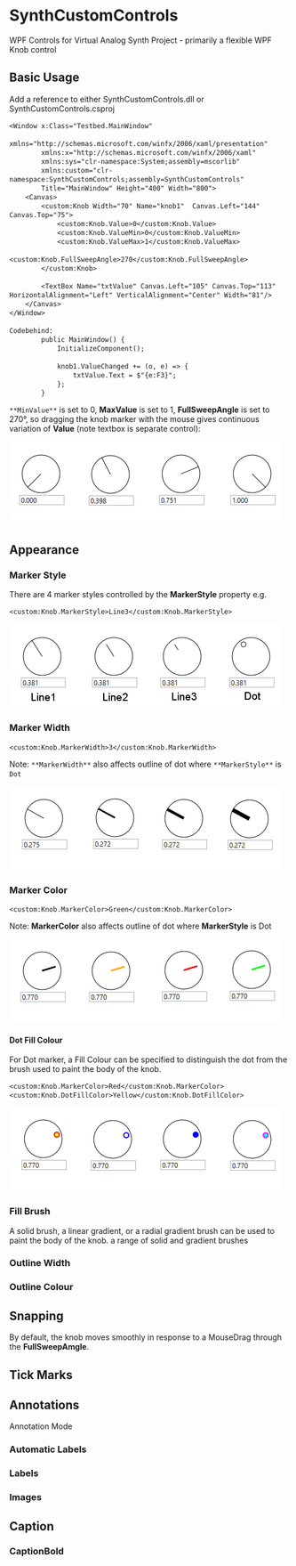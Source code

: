 # SynthCustomControls
WPF Controls for Virtual Analog Synth Project - primarily a flexible WPF Knob control

## Basic Usage

Add a reference to either SynthCustomControls.dll or SynthCustomControls.csproj

```
<Window x:Class="Testbed.MainWindow"
        xmlns="http://schemas.microsoft.com/winfx/2006/xaml/presentation"
        xmlns:x="http://schemas.microsoft.com/winfx/2006/xaml"
        xmlns:sys="clr-namespace:System;assembly=mscorlib"
        xmlns:custom="clr-namespace:SynthCustomControls;assembly=SynthCustomControls"
        Title="MainWindow" Height="400" Width="800">
    <Canvas>
        <custom:Knob Width="70" Name="knob1"  Canvas.Left="144" Canvas.Top="75">
            <custom:Knob.Value>0</custom:Knob.Value>
            <custom:Knob.ValueMin>0</custom:Knob.ValueMin>
            <custom:Knob.ValueMax>1</custom:Knob.ValueMax>
            <custom:Knob.FullSweepAngle>270</custom:Knob.FullSweepAngle>
        </custom:Knob>

        <TextBox Name="txtValue" Canvas.Left="105" Canvas.Top="113" HorizontalAlignment="Left" VerticalAlignment="Center" Width="81"/>
    </Canvas>
</Window>

Codebehind:
        public MainWindow() {
            InitializeComponent();

            knob1.ValueChanged += (o, e) => {
                txtValue.Text = $"{e:F3}";
            };
        }
```
`**MinValue**` is set to 0, **MaxValue** is set to 1, **FullSweepAngle** is set to 270°, so dragging the knob marker with the mouse gives continuous variation of **Value** (note textbox is separate control):

![Basic Use](https://raw.githubusercontent.com/BertyBasset/SynthCustomControls/f65f9baa8b5cdbb6aa57f0c10067136f298932e8/ReadmeImages/BasicUse.png)


## Appearance
### Marker Style
There are 4 marker styles controlled by the **MarkerStyle** property e.g.
```
<custom:Knob.MarkerStyle>Line3</custom:Knob.MarkerStyle>
```
![Marker Style](https://raw.githubusercontent.com/BertyBasset/SynthCustomControls/aa3302c2e3dabab259680f2b4b0ed5fa02281b4b/ReadmeImages/MarkerType.png)


### Marker Width
``` 
<custom:Knob.MarkerWidth>3</custom:Knob.MarkerWidth>
```
Note: `**MarkerWidth**` also affects outline of dot where `**MarkerStyle**` is `Dot`

![Marker Width](https://raw.githubusercontent.com/BertyBasset/SynthCustomControls/eb6dd8454bce8584c91d5cadc40c0a3d6ecf0479/ReadmeImages/MarkerWidth.png)


### Marker Color
``` 
<custom:Knob.MarkerColor>Green</custom:Knob.MarkerColor>
```
Note: **MarkerColor** also affects outline of dot where **MarkerStyle** is Dot

![Marker Color](https://raw.githubusercontent.com/BertyBasset/SynthCustomControls/eb6dd8454bce8584c91d5cadc40c0a3d6ecf0479/ReadmeImages/MarkerColor.png)


#### Dot Fill Colour
For Dot marker, a Fill Colour can be specified to distinguish the dot from the brush used to paint the body of the knob.
```
<custom:Knob.MarkerColor>Red</custom:Knob.MarkerColor>
<custom:Knob.DotFillColor>Yellow</custom:Knob.DotFillColor>
```
![Dot Fill Colour](https://raw.githubusercontent.com/BertyBasset/SynthCustomControls/b554e97f70df5df92c9c94976f8f9496923f38dd/ReadmeImages/MarkerDotFillColor.png)


### Fill Brush
A solid brush, a linear gradient, or a radial gradient brush can be used to paint the body of the knob.
<samples>     a range of solid and gradient brushes
<images>


### Outline Width


### Outline Colour


## Snapping
By default, the knob moves smoothly in response to a MouseDrag through the **FullSweepAmgle**.

## Tick Marks


## Annotations
Annotation Mode
### Automatic Labels

### Labels

### Images


## Caption

### CaptionBold
